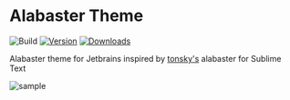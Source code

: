 # Alabaster Theme

![Build](https://github.com/SimY4/alabaster-shmalabaster/workflows/Build/badge.svg)
[![Version](https://img.shields.io/jetbrains/plugin/v/MARKETPLACE_ID.svg)](https://plugins.jetbrains.com/plugin/MARKETPLACE_ID)
[![Downloads](https://img.shields.io/jetbrains/plugin/d/MARKETPLACE_ID.svg)](https://plugins.jetbrains.com/plugin/MARKETPLACE_ID)

Alabaster theme for Jetbrains inspired by [tonsky's](https://github.com/tonsky) alabaster for Sublime Text

![sample](https://github.com/SimY4/alabaster-shmalabaster/blob/main/alabaster.png)
